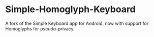 # Simple-Homoglyph-Keyboard
A fork of the Simple Keyboard app for Android, now with support for Homoglyphs for pseudo-privacy.
